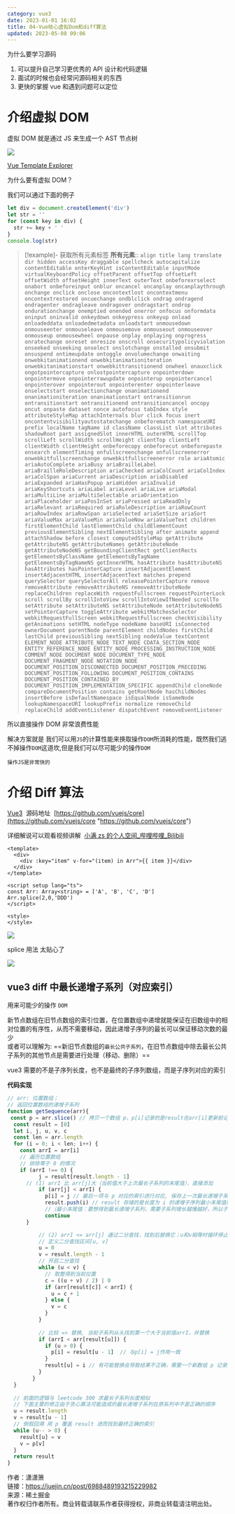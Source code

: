 ```yaml
---
category: vue3
date: 2023-01-01 16:02
title: 04-Vue核心虚拟Dom和diff算法
updated: 2023-05-08 09:06
---
```


为什么要学习源码

1. 可以提升自己学习更优秀的 API 设计和代码逻辑
2. 面试的时候也会经常问源码相关的东西
3. 更快的掌握 vue 和遇到问题可以定位

# 介绍虚拟 DOM

虚拟 DOM 就是通过 JS 来生成一个 AST 节点树

![](./_images/image-2023-01-01_16-28-41-270-04-Vue核心虚拟Dom和diff算法.png)

[Vue Template Explorer](https://vue-next-template-explorer.netlify.app/#eyJzcmMiOiI8ZGl2PlxyXG4gICAgPGRpdj4gXHJcbiAgICAgICAgIDxzZWN0aW9uPnRlc3Q8L3NlY3Rpb24+XHJcbiAgICAgIDwvZGl2PiAgXHJcbjwvZGl2PiIsIm9wdGlvbnMiOnt9fQ== "Vue Template Explorer")

为什么要有虚拟 DOM？

我们可以通过下面的例子

```js
let div = document.createElement('div')
let str = ''
for (const key in div) {
  str += key + ' '
}
console.log(str)
```

> [!example]- 获取所有元素标签
> **所有元素**:: `align title lang translate dir hidden accessKey draggable spellcheck autocapitalize contentEditable enterKeyHint isContentEditable inputMode virtualKeyboardPolicy offsetParent offsetTop offsetLeft offsetWidth offsetHeight innerText outerText onbeforexrselect onabort onbeforeinput onblur oncancel oncanplay oncanplaythrough onchange onclick onclose oncontextlost oncontextmenu oncontextrestored oncuechange ondblclick ondrag ondragend ondragenter ondragleave ondragover ondragstart ondrop ondurationchange onemptied onended onerror onfocus onformdata oninput oninvalid onkeydown onkeypress onkeyup onload onloadeddata onloadedmetadata onloadstart onmousedown onmouseenter onmouseleave onmousemove onmouseout onmouseover onmouseup onmousewheel onpause onplay onplaying onprogress onratechange onreset onresize onscroll onsecuritypolicyviolation onseeked onseeking onselect onslotchange onstalled onsubmit onsuspend ontimeupdate ontoggle onvolumechange onwaiting onwebkitanimationend onwebkitanimationiteration onwebkitanimationstart onwebkittransitionend onwheel onauxclick ongotpointercapture onlostpointercapture onpointerdown onpointermove onpointerrawupdate onpointerup onpointercancel onpointerover onpointerout onpointerenter onpointerleave onselectstart onselectionchange onanimationend onanimationiteration onanimationstart ontransitionrun ontransitionstart ontransitionend ontransitioncancel oncopy oncut onpaste dataset nonce autofocus tabIndex style attributeStyleMap attachInternals blur click focus inert oncontentvisibilityautostatechange onbeforematch namespaceURI prefix localName tagName id className classList slot attributes shadowRoot part assignedSlot innerHTML outerHTML scrollTop scrollLeft scrollWidth scrollHeight clientTop clientLeft clientWidth clientHeight onbeforecopy onbeforecut onbeforepaste onsearch elementTiming onfullscreenchange onfullscreenerror onwebkitfullscreenchange onwebkitfullscreenerror role ariaAtomic ariaAutoComplete ariaBusy ariaBrailleLabel ariaBrailleRoleDescription ariaChecked ariaColCount ariaColIndex ariaColSpan ariaCurrent ariaDescription ariaDisabled ariaExpanded ariaHasPopup ariaHidden ariaInvalid ariaKeyShortcuts ariaLabel ariaLevel ariaLive ariaModal ariaMultiLine ariaMultiSelectable ariaOrientation ariaPlaceholder ariaPosInSet ariaPressed ariaReadOnly ariaRelevant ariaRequired ariaRoleDescription ariaRowCount ariaRowIndex ariaRowSpan ariaSelected ariaSetSize ariaSort ariaValueMax ariaValueMin ariaValueNow ariaValueText children firstElementChild lastElementChild childElementCount previousElementSibling nextElementSibling after animate append attachShadow before closest computedStyleMap getAttribute getAttributeNS getAttributeNames getAttributeNode getAttributeNodeNS getBoundingClientRect getClientRects getElementsByClassName getElementsByTagName getElementsByTagNameNS getInnerHTML hasAttribute hasAttributeNS hasAttributes hasPointerCapture insertAdjacentElement insertAdjacentHTML insertAdjacentText matches prepend querySelector querySelectorAll releasePointerCapture remove removeAttribute removeAttributeNS removeAttributeNode replaceChildren replaceWith requestFullscreen requestPointerLock scroll scrollBy scrollIntoView scrollIntoViewIfNeeded scrollTo setAttribute setAttributeNS setAttributeNode setAttributeNodeNS setPointerCapture toggleAttribute webkitMatchesSelector webkitRequestFullScreen webkitRequestFullscreen checkVisibility getAnimations setHTML nodeType nodeName baseURI isConnected ownerDocument parentNode parentElement childNodes firstChild lastChild previousSibling nextSibling nodeValue textContent ELEMENT_NODE ATTRIBUTE_NODE TEXT_NODE CDATA_SECTION_NODE ENTITY_REFERENCE_NODE ENTITY_NODE PROCESSING_INSTRUCTION_NODE COMMENT_NODE DOCUMENT_NODE DOCUMENT_TYPE_NODE DOCUMENT_FRAGMENT_NODE NOTATION_NODE DOCUMENT_POSITION_DISCONNECTED DOCUMENT_POSITION_PRECEDING DOCUMENT_POSITION_FOLLOWING DOCUMENT_POSITION_CONTAINS DOCUMENT_POSITION_CONTAINED_BY DOCUMENT_POSITION_IMPLEMENTATION_SPECIFIC appendChild cloneNode compareDocumentPosition contains getRootNode hasChildNodes insertBefore isDefaultNamespace isEqualNode isSameNode lookupNamespaceURI lookupPrefix normalize removeChild replaceChild addEventListener dispatchEvent removeEventListener`

所以直接操作 DOM 非常浪费性能

解决方案就是 我们可以用`JS`的计算性能来换取操作`DOM`所消耗的性能，既然我们逃不掉操作`DOM`这道坎,但是我们可以尽可能少的操作`DOM`

`操作JS是非常快的`

# 介绍 Diff 算法

[Vue3](https://so.csdn.net/so/search?q=Vue3&spm=1001.2101.3001.7020)  源码地址  [https://github.com/vuejs/core](https://github.com/vuejs/core "https://github.com/vuejs/core")

详细解说可以观看视频讲解  [小满 zs 的个人空间\_哔哩哔哩\_Bilibili](https://space.bilibili.com/99210573)

```vue
<template>
  <div>
    <div :key="item" v-for="(item) in Arr">{{ item }}</div>
  </div>
</template>

<script setup lang="ts">
const Arr: Array<string> = ['A', 'B', 'C', 'D']
Arr.splice(2,0,'DDD')
</script>

<style>
</style>
```


![](./_images/image-2023-01-01_16-58-49-293-04-Vue核心虚拟Dom和diff算法.png)

splice 用法 太贴心了

![](./_images/image-2023-01-01_16-59-16-322-04-Vue核心虚拟Dom和diff算法.png)

## vue3 diff 中最长递增子系列（对应索引）

用来可能少的操作 `DOM`

新节点数组在旧节点数组的索引位置，在位置数组中递增就能保证在旧数组中的相对位置的有序性，从而不需要移动，因此递增子序列的最长可以保证移动次数的最少  
或者可以理解为: ==新旧节点数组的`最长公共子系列`，在旧节点数组中除去最长公共子系列的其他节点是需要进行处理（移动、删除）==

vue3 需要的不是子序列长度，也不是最终的子序列数组，而是子序列对应的索引

**代码实现**
```js
// arr: 位置数组；
// 返回位置数组的递增子系列
function getSequence(arr){
 const p = arr.slice() // 拷贝一个数组 p，p[i]记录的是result在arr[i]更新前记录的上一个值,保存当前项对应的前一项的索引
  const result = [0]
  let i, j, u, v, c
  const len = arr.length
  for (i = 0; i < len; i++) {
    const arrI = arr[i]
	// 遍历位置数组
	// 排除等于 0 的情况
    if (arrI !== 0) {
          j = result[result.length - 1]
	  // (1) arrI 比 arr[j]大（当前值大于上次最长子系列的末尾值），直接添加
          if (arr[j] < arrI) {
            p[i] = j // 最后一项与 p 对应的索引进行对应, 保存上一次最长递增子系列的最后一个值的索引
            result.push(i) // result 存储的是长度为 i 的递增子序列最小末尾值的索引集合
            //（最小末尾值：要想得到最长递增子系列，需要子系列增长越慢越好，所以子系列末尾值需要最小）
            continue
	  }

          // (2) arrI <= arr[j] 通过二分查找，找到后替换它；u和v相等时循环停止
          // 定义二分查找区间[u, v]
          u = 0
          v = result.length - 1
          // 开启二分查找
          while (u < v) {
            // 取整得到当前位置
            c = ((u + v) / 2) | 0
            if (arr[result[c]] < arrI) {
              u = c + 1
            } else {
              v = c
            }
          }
        
          // 比较 => 替换, 当前子系列从头找到第一个大于当前值arrI，并替换
          if (arrI < arr[result[u]]) {
            if (u > 0) {
              p[i] = result[u - 1]  // 与p[i] = j作用一致
            }
            result[u] = i // 有可能替换会导致结果不正确，需要一个新数组 p 记录正确的结果
          }
        }
  }
  
  // 前面的逻辑与 leetcode 300 求最长子系列长度相似
  // 下面主要的修正由于贪心算法可能造成的最长递增子系列在原系列中不是正确的顺序
  u = result.length
  v = result[u - 1]
  // 倒叙回溯 用 p 覆盖 result 进而找到最终正确的索引
  while (u-- > 0) {
    result[u] = v
    v = p[v]
  }
  return result
}
```


作者：潇潇箫  
链接：https://juejin.cn/post/6988489193215229982  
来源：稀土掘金  
著作权归作者所有。商业转载请联系作者获得授权，非商业转载请注明出处。